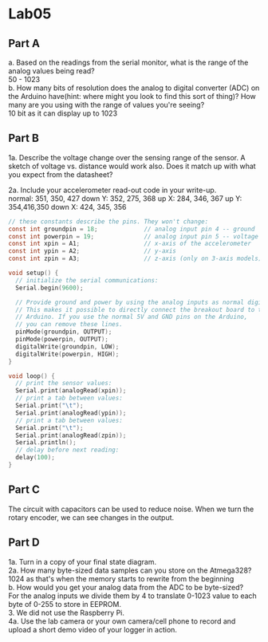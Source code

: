 # Lab05

## Part A
a. Based on the readings from the serial monitor, what is the range of the analog values being read? <br />
50 - 1023 <br />
b. How many bits of resolution does the analog to digital converter (ADC) on the Arduino have(hint: where might you look to find this sort of thing)? How many are you using with the range of values you're seeing? <br />
10 bit as it can display up to 1023 <br />

## Part B
1a. Describe the voltage change over the sensing range of the sensor. A sketch of voltage vs. distance would work also. Does it match up with what you expect from the datasheet? <br />

2a. Include your accelerometer read-out code in your write-up. <br />
normal: 351, 350, 427
down Y: 352, 275, 368
up X: 284, 346, 367
up Y: 354,416,350
down X: 424, 345, 356

```c
// these constants describe the pins. They won't change:
const int groundpin = 18;             // analog input pin 4 -- ground
const int powerpin = 19;              // analog input pin 5 -- voltage
const int xpin = A1;                  // x-axis of the accelerometer
const int ypin = A2;                  // y-axis
const int zpin = A3;                  // z-axis (only on 3-axis models)

void setup() {
  // initialize the serial communications:
  Serial.begin(9600);

  // Provide ground and power by using the analog inputs as normal digital pins.
  // This makes it possible to directly connect the breakout board to the
  // Arduino. If you use the normal 5V and GND pins on the Arduino,
  // you can remove these lines.
  pinMode(groundpin, OUTPUT);
  pinMode(powerpin, OUTPUT);
  digitalWrite(groundpin, LOW);
  digitalWrite(powerpin, HIGH);
}

void loop() {
  // print the sensor values:
  Serial.print(analogRead(xpin));
  // print a tab between values:
  Serial.print("\t");
  Serial.print(analogRead(ypin));
  // print a tab between values:
  Serial.print("\t");
  Serial.print(analogRead(zpin));
  Serial.println();
  // delay before next reading:
  delay(100);
}
```

## Part C
The circuit with capacitors can be used to reduce noise. When we turn the rotary encoder, we can see changes in the output. <br />

## Part D
1a. Turn in a copy of your final state diagram. <br />
2a. How many byte-sized data samples can you store on the Atmega328? <br />
1024 as that's when the memory starts to rewrite from the beginning <br />
b. How would you get your analog data from the ADC to be byte-sized? <br />
For the analog inputs we divide them by 4 to translate 0-1023 value to each byte of 0-255 to store in EEPROM. <br />
3. We did not use the Raspberry Pi. <br />
4a. Use the lab camera or your own camera/cell phone to record and upload a short demo video of your logger in action. <br />
